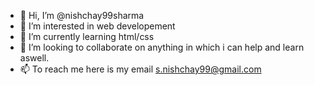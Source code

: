 - 👋 Hi, I’m @nishchay99sharma
- 👀 I’m interested in web developement
- 🌱 I’m currently learning html/css
- 💞️ I’m looking to collaborate on anything in which i can help and learn aswell.
- 📫 To reach me here is my email s.nishchay99@gmail.com

<!---
nishchay99sharma/nishchay99sharma is a ✨ special ✨ repository because its `README.md` (this file) appears on your GitHub profile.
You can click the Preview link to take a look at your changes.
--->
